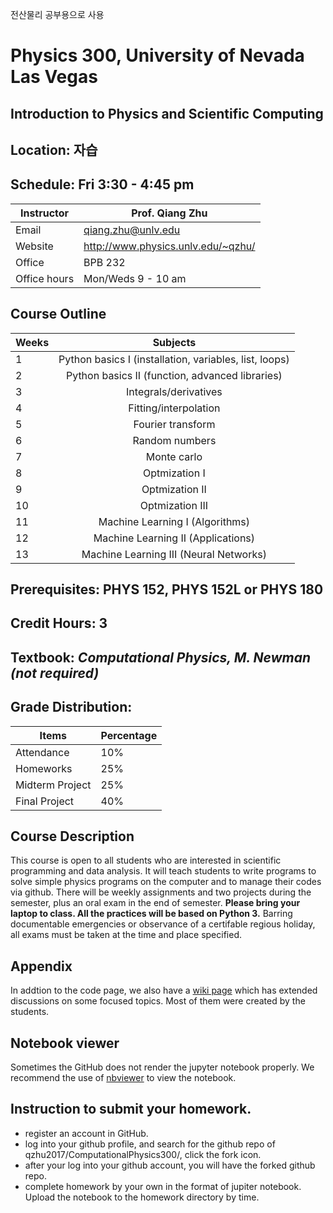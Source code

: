 전산물리 공부용으로 사용
# Physics 300, University of Nevada Las Vegas
## Introduction to Physics and Scientific Computing 
## Location: 자습
## Schedule: Fri 3:30 - 4:45 pm
|Instructor| Prof. Qiang Zhu|
|--|-------------------------------|
|Email | qiang.zhu@unlv.edu|
|Website|http://www.physics.unlv.edu/~qzhu/|
|Office| BPB 232|",
|Office hours | Mon/Weds 9 - 10 am|
    
## Course Outline
|Weeks | Subjects|
|------|:--------:|
|1     |Python basics I (installation, variables, list, loops)|
|2     |Python basics II (function, advanced libraries)|
|3     |Integrals/derivatives|
|4     |Fitting/interpolation|
|5     |Fourier transform|
|6     |Random numbers|
|7     |Monte carlo|
|8     |Optmization I|
|9     |Optmization II|
|10    |Optmization III|
|11    |Machine Learning I (Algorithms)|
|12    |Machine Learning II (Applications)|
|13    |Machine Learning III (Neural Networks)|
    
## Prerequisites: PHYS 152, PHYS 152L or PHYS 180
## Credit Hours: 3
## Textbook: _Computational Physics, M. Newman (not required)_
## Grade Distribution:
|Items|Percentage|
|-----------|----|
|Attendance |10%|
|Homeworks | 25%|
|Midterm Project | 25% |
|Final Project | 40% |
 
## Course Description
This course is open to all students who are interested in scientific programming and data analysis. It will teach students to write programs to solve simple physics programs on the computer and to manage their codes via github. There will be weekly assignments and two projects during the semester, plus an oral exam in the end of semester. __Please bring your laptop to class. All the practices will be based on Python 3.__ Barring documentable emergencies or observance of a certifable regious holiday, all exams must be taken at the time and place specified.

## Appendix
In addtion to the code page, we also have a [wiki page](https://github.com/qzhu2017/2017-cmp/wiki) which has extended discussions on some focused topics. Most of them were created by the students.

## Notebook viewer
Sometimes the GitHub does not render the jupyter notebook properly. We recommend the use of [nbviewer](https://nbviewer.jupyter.org/) to view the notebook.

## Instruction to submit your homework.
- register an account in GitHub.
- log into your github profile, and search for the github repo of qzhu2017/ComputationalPhysics300/, click the fork icon.
- after your log into your github account, you will have the forked github repo.
- complete homework by your own in the format of jupiter notebook. Upload the notebook to the homework directory by time.
